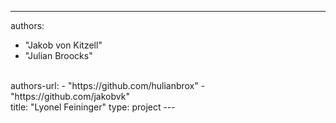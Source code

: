 
--- 
authors: 
  - "Jakob von Kitzell"
  - "Julian Broocks"
 </br> 
authors-url: 
  - "https://github.com/hulianbrox"
  - "https://github.com/jakobvk"
   </br> 
title: "Lyonel Feininger"
type: project
---

